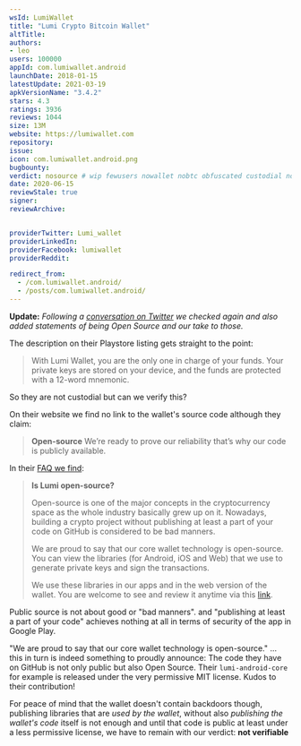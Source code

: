 ```yaml
---
wsId: LumiWallet
title: "Lumi Crypto Bitcoin Wallet"
altTitle: 
authors:
- leo
users: 100000
appId: com.lumiwallet.android
launchDate: 2018-01-15
latestUpdate: 2021-03-19
apkVersionName: "3.4.2"
stars: 4.3
ratings: 3936
reviews: 1044
size: 13M
website: https://lumiwallet.com
repository: 
issue: 
icon: com.lumiwallet.android.png
bugbounty: 
verdict: nosource # wip fewusers nowallet nobtc obfuscated custodial nosource nonverifiable reproducible bounty defunct
date: 2020-06-15
reviewStale: true
signer: 
reviewArchive:


providerTwitter: Lumi_wallet
providerLinkedIn: 
providerFacebook: lumiwallet
providerReddit: 

redirect_from:
  - /com.lumiwallet.android/
  - /posts/com.lumiwallet.android/
---
```



**Update:** *Following a
[conversation on Twitter](https://twitter.com/Lumi_wallet/status/1272393956870049792)
we checked again and also added statements of being Open Source and our take to
those.*

The description on their Playstore listing gets straight to the point:

> With Lumi Wallet, you are the only one in charge of your funds. Your private
  keys are stored on your device, and the funds are protected with a 12-word
  mnemonic.

So they are not custodial but can we verify this?

On their website we find no link to the wallet's source code although they
claim:

> **Open-source** We’re ready to prove our reliability that’s why our code is
  publicly available.

In their
[FAQ we find](https://support.lumiwallet.com/support/solutions/articles/60000144083-is-lumi-open-source-):

> **Is Lumi open-source?**
> 
> Open-source is one of the major concepts in the cryptocurrency space as the
  whole industry basically grew up on it. Nowadays, building a crypto project
  without publishing at least a part of your code on GitHub is considered to be
  bad manners.
>
> We are proud to say that our core wallet technology is open-source. You can
  view the libraries (for Android, iOS and Web) that we use to generate private
  keys and sign the transactions.
>  
> We use these libraries in our apps and in the web version of the wallet. You
  are welcome to see and review it anytime via this
  [link](https://github.com/lumiwallet).

Public source is not about good or "bad manners". and "publishing at least a
part of your code" achieves nothing at all in terms of security of the app in
Google Play.

"We are proud to say that our core wallet technology is open-source." ... this
in turn is indeed something to proudly announce: The code they have on GitHub is
not only public but also Open Source. Their `lumi-android-core` for example is
released under the very permissive MIT license. Kudos to their contribution!

For peace of mind that the wallet doesn't contain backdoors though,
publishing libraries that are *used by the wallet*, without also *publishing
the wallet's code* itself is not enough and until that code is public at least
under a less permissive license, we have to remain with our verdict:
**not verifiable**

